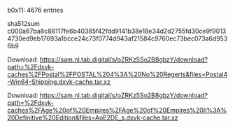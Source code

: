b0x11: 4676 entries

sha512sum c000a67ba8c88117fe6b40385f42fdd9141b38e18e34d2d2755fd30ce9f90134730ed9eb17693a1bcce24c73f0774d943af21584c9760ec73bec073a6d9536b9


 Download: https://sam.nl.tab.digital/s/oZRKz5So2B8gbzY/download?path=%2Fdxvk-caches%2FPostal%2FPOSTAL%204%3A%20No%20Regerts&files=Postal4-Win64-Shipping.dxvk-cache.tar.xz



 Download: https://sam.nl.tab.digital/s/oZRKz5So2B8gbzY/download?path=%2Fdxvk-caches%2FAge%20of%20Empires%2FAge%20of%20Empires%20II%3A%20Definitive%20Edition&files=AoE2DE_s.dxvk-cache.tar.xz
